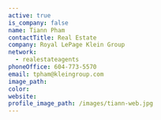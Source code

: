 ```yaml
---
active: true
is_company: false
name: Tiann Pham
contactTitle: Real Estate
company: Royal LePage Klein Group
network:
  - realestateagents
phoneOffice: 604-773-5570
email: tpham@kleingroup.com
image_path:
color:
website:
profile_image_path: /images/tiann-web.jpg
---
```



